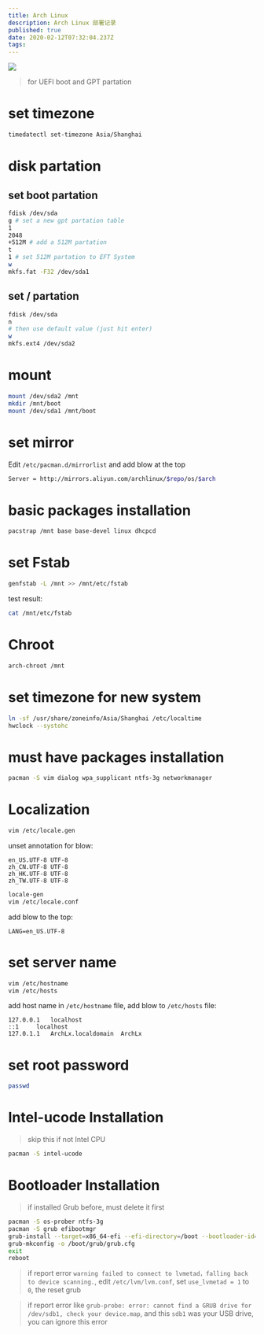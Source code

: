 ```yaml
---
title: Arch Linux
description: Arch Linux 部署记录
published: true
date: 2020-02-12T07:32:04.237Z
tags: 
---
```


![](https://img.linux.net.cn/data/attachment/album/201712/25/102349b7keeap433ae5e3j.jpg)

> for UEFI boot and GPT partation

# set timezone

```bash
timedatectl set-timezone Asia/Shanghai
```

# disk partation

## set boot partation

```bash
fdisk /dev/sda
g # set a new gpt partation table
1
2048
+512M # add a 512M partation
t
1 # set 512M partation to EFT System
w
mkfs.fat -F32 /dev/sda1
```

## set / partation

```bash
fdisk /dev/sda
n
# then use default value (just hit enter)
w
mkfs.ext4 /dev/sda2
```

# mount

```bash
mount /dev/sda2 /mnt
mkdir /mnt/boot
mount /dev/sda1 /mnt/boot
```

# set mirror

Edit `/etc/pacman.d/mirrorlist` and add blow at the top

```bash
Server = http://mirrors.aliyun.com/archlinux/$repo/os/$arch
```

# basic packages installation

```bash
pacstrap /mnt base base-devel linux dhcpcd
```

# set Fstab

```bash
genfstab -L /mnt >> /mnt/etc/fstab
```

test result:

```bash
cat /mnt/etc/fstab
```

# Chroot

```bash
arch-chroot /mnt
```

# set timezone for new system

```bash
ln -sf /usr/share/zoneinfo/Asia/Shanghai /etc/localtime
hwclock --systohc
```

# must have packages installation

```bash
pacman -S vim dialog wpa_supplicant ntfs-3g networkmanager
```

# Localization

```bash
vim /etc/locale.gen
```

unset annotation for blow:

```
en_US.UTF-8 UTF-8
zh_CN.UTF-8 UTF-8
zh_HK.UTF-8 UTF-8
zh_TW.UTF-8 UTF-8
```

```bash
locale-gen
vim /etc/locale.conf
```

add blow to the top:

```
LANG=en_US.UTF-8
```

# set server name

```bash
vim /etc/hostname
vim /etc/hosts
```

add host name in `/etc/hostname` file, add blow to `/etc/hosts` file:

```
127.0.0.1	localhost
::1		localhost
127.0.1.1	ArchLx.localdomain	ArchLx
```

# set root password

```bash
passwd
```

# Intel-ucode Installation

> skip this if not Intel CPU

```bash
pacman -S intel-ucode
```

# Bootloader Installation

> if installed Grub before, must delete it first

```bash
pacman -S os-prober ntfs-3g
pacman -S grub efibootmgr
grub-install --target=x86_64-efi --efi-directory=/boot --bootloader-id=grub
grub-mkconfig -o /boot/grub/grub.cfg
exit
reboot
```

> if report error `warning failed to connect to lvmetad，falling back to device scanning.`, edit `/etc/lvm/lvm.conf`, set `use_lvmetad = 1` to `0`, the reset grub

> if report error like `grub-probe: error: cannot find a GRUB drive for /dev/sdb1, check your device.map`, and this `sdb1` was your USB drive, you can ignore this error
